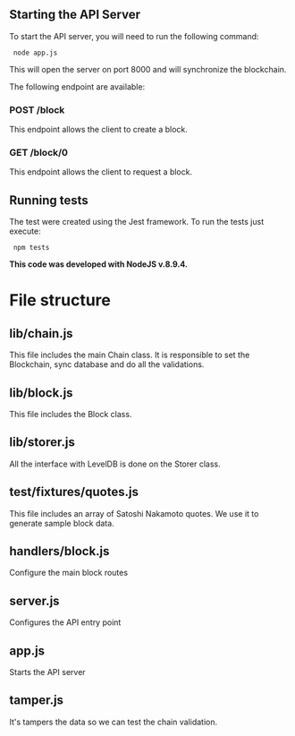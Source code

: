 ## Starting the API Server
To start the API server, you will need to run the following command:
```
 node app.js
```

This will open the server on port 8000 and will synchronize the blockchain.

The following endpoint are available:

### POST /block
This endpoint allows the client to create a block.

### GET /block/0
This endpoint allows the client to request a block.

## Running tests
The test were created using the Jest framework. To run the tests just execute:

```
 npm tests
```

**This code was developed with NodeJS v.8.9.4.**

# File structure

## lib/chain.js
This file includes the main Chain class. It is responsible to set the Blockchain, sync database and do all the validations.

## lib/block.js
This file includes the Block class.

## lib/storer.js
All the interface with LevelDB is done on the Storer class.

## test/fixtures/quotes.js
This file includes an array of Satoshi Nakamoto quotes. We use it to generate sample block data.

## handlers/block.js
Configure the main block routes

## server.js
Configures the API entry point

## app.js
Starts the API server

## tamper.js
It's tampers the data so we can test the chain validation.